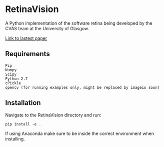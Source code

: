 # RetinaVision
A Python implementation of the software retina being developed by the CVAS team at the University of Glasgow.

[Link to lastest paper](http://eprints.gla.ac.uk/148797/7/148797.pdf)


## Requirements
	Pip
	Numpy
	Scipy
	Python 2.7
	cPickle
	opencv (for running examples only, might be replaced by imageio soon)
	

## Installation
Navigate to the RetinaVision directory and run:

	pip install -e .

If using Anaconda make sure to be inside the correct environment when installing.